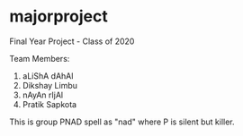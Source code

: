 # majorproject
Final Year Project - Class of 2020

Team Members:
1. aLiShA dAhAl
2. Dikshay Limbu
3. nAyAn rIjAl
4. Pratik Sapkota

This is group PNAD spell as "nad" where P is silent but killer.
